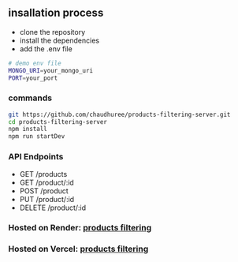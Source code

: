 ## insallation process
- clone the repository
- install the dependencies
- add the .env file

```bash
# demo env file
MONGO_URI=your_mongo_uri
PORT=your_port
```
### commands
```bash
git https://github.com/chaudhuree/products-filtering-server.git
cd products-filtering-server
npm install
npm run startDev
```

### API Endpoints
- GET /products
- GET /product/:id
- POST /product
- PUT /product/:id
- DELETE /product/:id

### Hosted on Render: [products filtering](https://products-filtering-b798.onrender.com/api/v1/products)

### Hosted on Vercel: [products filtering](https://products-filtering-server.vercel.app/api/v1/products)